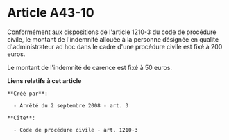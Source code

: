 # Article A43-10

Conformément aux dispositions de l'article 1210-3 du code de procédure civile, le montant de l'indemnité allouée à la
personne désignée en qualité d'administrateur ad hoc dans le cadre d'une procédure civile est fixé à 200 euros. 

Le montant de l'indemnité de carence est fixé à 50 euros.

**Liens relatifs à cet article**

	**Créé par**:

	  - Arrêté du 2 septembre 2008 - art. 3

	**Cite**:

	  - Code de procédure civile - art. 1210-3
